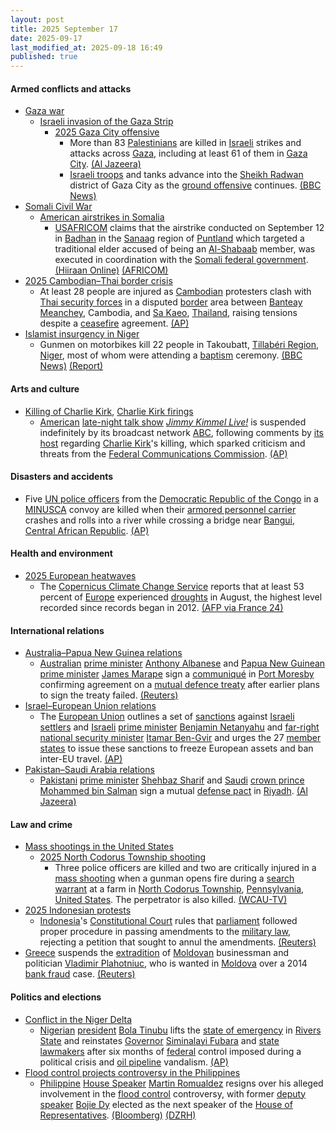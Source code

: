 ```yaml
---
layout: post
title: 2025 September 17
date: 2025-09-17
last_modified_at: 2025-09-18 16:49
published: true
---
```



#### Armed conflicts and attacks

* [Gaza war](https://en.wikipedia.org/wiki/Gaza_war "Gaza war")
  * [Israeli invasion of the Gaza Strip](https://en.wikipedia.org/wiki/Israeli_invasion_of_the_Gaza_Strip "Israeli invasion of the Gaza Strip")
    * [2025 Gaza City offensive](https://en.wikipedia.org/wiki/2025_Gaza_City_offensive "2025 Gaza City offensive")
      * More than 83 [Palestinians](https://en.wikipedia.org/wiki/Palestinians "Palestinians") are killed in [Israeli](https://en.wikipedia.org/wiki/Israel "Israel") strikes and attacks across [Gaza](https://en.wikipedia.org/wiki/Gaza_Strip "Gaza Strip"), including at least 61 of them in [Gaza City](https://en.wikipedia.org/wiki/Gaza_City "Gaza City"). [(Al Jazeera)](https://www.aljazeera.com/news/liveblog/2025/9/17/live-israel-kills-a-dozen-palestinians-as-gaza-city-invasion-intensifies)
      * [Israeli troops](https://en.wikipedia.org/wiki/Israeli_Ground_Forces "Israeli Ground Forces") and tanks advance into the [Sheikh Radwan](https://en.wikipedia.org/wiki/Sheikh_Radwan "Sheikh Radwan") district of Gaza City as the [ground offensive](https://en.wikipedia.org/wiki/Offensive_%28military%29 "Offensive (military)") continues. [(BBC News)](https://www.bbc.co.uk/news/articles/c4gv881exj2o)
* [Somali Civil War](https://en.wikipedia.org/wiki/Somali_Civil_War_%282009%E2%80%93present%29 "Somali Civil War (2009–present)")
  * [American airstrikes in Somalia](https://en.wikipedia.org/wiki/American_airstrikes_in_Somalia "American airstrikes in Somalia")
    * [USAFRICOM](https://en.wikipedia.org/wiki/USAFRICOM "USAFRICOM") claims that the airstrike conducted on September 12 in [Badhan](https://en.wikipedia.org/wiki/Badhan%2C_Sanaag "Badhan, Sanaag") in the [Sanaag](https://en.wikipedia.org/wiki/Sanaag "Sanaag") region of [Puntland](https://en.wikipedia.org/wiki/Puntland "Puntland") which targeted a traditional elder accused of being an [Al-Shabaab](https://en.wikipedia.org/wiki/Al-Shabaab "Al-Shabaab") member, was executed in coordination with the [Somali federal government](https://en.wikipedia.org/wiki/Somali_federal_government "Somali federal government"). [(Hiiraan Online)](https://www.hiiraan.com/news4/2025/Sept/202957/u_s_airstrike_kills_alleged_al_shabaab_weapons_dealer_in_somalia_s_sanaag_region.aspx) [(AFRICOM)](https://www.africom.mil/pressrelease/35996/us-forces-conduct-strikes-targeting-al-shabaab)
* [2025 Cambodian–Thai border crisis](https://en.wikipedia.org/wiki/2025_Cambodian%E2%80%93Thai_border_crisis "2025 Cambodian–Thai border crisis")
  * At least 28 people are injured as [Cambodian](https://en.wikipedia.org/wiki/Cambodia "Cambodia") protesters clash with [Thai security forces](https://en.wikipedia.org/wiki/Royal_Thai_Army "Royal Thai Army") in a disputed [border](https://en.wikipedia.org/wiki/Cambodia%E2%80%93Thailand_border "Cambodia–Thailand border") area between [Banteay Meanchey](https://en.wikipedia.org/wiki/Banteay_Meanchey_province "Banteay Meanchey province"), Cambodia, and [Sa Kaeo](https://en.wikipedia.org/wiki/Sa_Kaeo_province "Sa Kaeo province"), [Thailand](https://en.wikipedia.org/wiki/Thailand "Thailand"), raising tensions despite a [ceasefire](https://en.wikipedia.org/wiki/Ceasefire "Ceasefire") agreement. [(AP)](https://apnews.com/article/thailand-cambodia-clashes-border-territory-dispute-ceasefire-2f69565a7747b0db6a1dc3b0066b04b8)
* [Islamist insurgency in Niger](https://en.wikipedia.org/wiki/Islamist_insurgency_in_Niger "Islamist insurgency in Niger")
  * Gunmen on motorbikes kill 22 people in Takoubatt, [Tillabéri Region](https://en.wikipedia.org/wiki/Tillab%C3%A9ri_Region "Tillabéri Region"), [Niger](https://en.wikipedia.org/wiki/Niger "Niger"), most of whom were attending a [baptism](https://en.wikipedia.org/wiki/Baptism "Baptism") ceremony. [(BBC News)](https://www.bbc.com/news/articles/ce863x3g7jko) [(Report)](https://report.az/en/other-countries/gunmen-fire-on-niger-baptism-ceremony-kill-22-villagers)

#### Arts and culture

* [Killing of Charlie Kirk](https://en.wikipedia.org/wiki/Killing_of_Charlie_Kirk "Killing of Charlie Kirk"), [Charlie Kirk firings](https://en.wikipedia.org/wiki/Charlie_Kirk_firings "Charlie Kirk firings")
  * [American](https://en.wikipedia.org/wiki/Television_in_the_United_States "Television in the United States") [late-night talk show](https://en.wikipedia.org/wiki/Late-night_talk_show "Late-night talk show") *[Jimmy Kimmel Live!](https://en.wikipedia.org/wiki/Jimmy_Kimmel_Live%21 "Jimmy Kimmel Live!")* is suspended indefinitely by its broadcast network [ABC](https://en.wikipedia.org/wiki/American_Broadcasting_Company "American Broadcasting Company"), following comments by [its host](https://en.wikipedia.org/wiki/Jimmy_Kimmel "Jimmy Kimmel") regarding [Charlie Kirk](https://en.wikipedia.org/wiki/Charlie_Kirk "Charlie Kirk")'s killing, which sparked criticism and threats from the [Federal Communications Commission](https://en.wikipedia.org/wiki/Federal_Communications_Commission "Federal Communications Commission"). [(AP)](https://apnews.com/article/jimmy-kimmel-show-suspended-charlie-kirk-a2bfa904429c318fe52e7d3493c6883d)

#### Disasters and accidents

* Five [UN police officers](https://en.wikipedia.org/wiki/United_Nations_Police "United Nations Police") from the [Democratic Republic of the Congo](https://en.wikipedia.org/wiki/Democratic_Republic_of_the_Congo "Democratic Republic of the Congo") in a [MINUSCA](https://en.wikipedia.org/wiki/MINUSCA "MINUSCA") convoy are killed when their [armored personnel carrier](https://en.wikipedia.org/wiki/Armored_personnel_carrier "Armored personnel carrier") crashes and rolls into a river while crossing a bridge near [Bangui](https://en.wikipedia.org/wiki/Bangui "Bangui"), [Central African Republic](https://en.wikipedia.org/wiki/Central_African_Republic "Central African Republic"). [(AP)](https://apnews.com/article/un-peacekeepers-central-african-republic-2434ac1228917e901666a918bdf9ab91)

#### Health and environment

* [2025 European heatwaves](https://en.wikipedia.org/wiki/2025_European_heatwaves "2025 European heatwaves")
  * The [Copernicus Climate Change Service](https://en.wikipedia.org/wiki/Copernicus_Climate_Change_Service "Copernicus Climate Change Service") reports that at least 53 percent of [Europe](https://en.wikipedia.org/wiki/Europe "Europe") experienced [droughts](https://en.wikipedia.org/wiki/Drought "Drought") in August, the highest level recorded since records began in 2012. [(AFP via France 24)](https://www.france24.com/en/live-news/20250918-europe-mediterranean-coast-saw-record-drought-in-august-afp-analysis-of-eu-data)

#### International relations

* [Australia–Papua New Guinea relations](https://en.wikipedia.org/wiki/Australia%E2%80%93Papua_New_Guinea_relations "Australia–Papua New Guinea relations")
  * [Australian](https://en.wikipedia.org/wiki/Australia "Australia") [prime minister](https://en.wikipedia.org/wiki/Prime_Minister_of_Australia "Prime Minister of Australia") [Anthony Albanese](https://en.wikipedia.org/wiki/Anthony_Albanese "Anthony Albanese") and [Papua New Guinean](https://en.wikipedia.org/wiki/Papua_New_Guinea "Papua New Guinea") [prime minister](https://en.wikipedia.org/wiki/Prime_Minister_of_Papua_New_Guinea "Prime Minister of Papua New Guinea") [James Marape](https://en.wikipedia.org/wiki/James_Marape "James Marape") sign a [communiqué](https://en.wikipedia.org/wiki/Communiqu%C3%A9 "Communiqué") in [Port Moresby](https://en.wikipedia.org/wiki/Port_Moresby "Port Moresby") confirming agreement on a [mutual defence treaty](https://en.wikipedia.org/wiki/Defense_pact "Defense pact") after earlier plans to sign the treaty failed. [(Reuters)](https://www.reuters.com/world/china/australia-papua-new-guinea-sign-communique-after-mutual-defence-treaty-stalls-2025-09-17/)
* [Israel–European Union relations](https://en.wikipedia.org/wiki/Israel%E2%80%93European_Union_relations "Israel–European Union relations")
  * The [European Union](https://en.wikipedia.org/wiki/European_Union "European Union") outlines a set of [sanctions](https://en.wikipedia.org/wiki/Economic_sanctions "Economic sanctions") against [Israeli settlers](https://en.wikipedia.org/wiki/Israeli_settlers "Israeli settlers") and [Israeli](https://en.wikipedia.org/wiki/Israel "Israel") [prime minister](https://en.wikipedia.org/wiki/Prime_Minister_of_Israel "Prime Minister of Israel") [Benjamin Netanyahu](https://en.wikipedia.org/wiki/Benjamin_Netanyahu "Benjamin Netanyahu") and [far-right](https://en.wikipedia.org/wiki/Far-right_politics_in_Israel "Far-right politics in Israel") [national security minister](https://en.wikipedia.org/wiki/Ministry_of_National_Security_%28Israel%29 "Ministry of National Security (Israel)") [Itamar Ben-Gvir](https://en.wikipedia.org/wiki/Itamar_Ben-Gvir "Itamar Ben-Gvir") and urges the 27 [member states](https://en.wikipedia.org/wiki/Member_state_of_the_European_Union "Member state of the European Union") to issue these sanctions to freeze European assets and ban inter-EU travel. [(AP)](https://apnews.com/article/eu-israel-sanctions-tariffs-gaza-war-94aa802ef07e2483b06724800c5c0238)
* [Pakistan–Saudi Arabia relations](https://en.wikipedia.org/wiki/Pakistan%E2%80%93Saudi_Arabia_relations "Pakistan–Saudi Arabia relations")
  * [Pakistani](https://en.wikipedia.org/wiki/Pakistan "Pakistan") [prime minister](https://en.wikipedia.org/wiki/Prime_Minister_of_Pakistan "Prime Minister of Pakistan") [Shehbaz Sharif](https://en.wikipedia.org/wiki/Shehbaz_Sharif "Shehbaz Sharif") and [Saudi](https://en.wikipedia.org/wiki/Saudi_Arabia "Saudi Arabia") [crown prince](https://en.wikipedia.org/wiki/Crown_Prince_of_Saudi_Arabia "Crown Prince of Saudi Arabia") [Mohammed bin Salman](https://en.wikipedia.org/wiki/Mohammed_bin_Salman "Mohammed bin Salman") sign a mutual [defense pact](https://en.wikipedia.org/wiki/Defense_pact "Defense pact") in [Riyadh](https://en.wikipedia.org/wiki/Riyadh "Riyadh"). [(Al Jazeera)](https://www.aljazeera.com/news/2025/9/17/saudi-arabia-signs-mutual-defence-pact-with-nuclear-armed-pakistan)

#### Law and crime

* [Mass shootings in the United States](https://en.wikipedia.org/wiki/Mass_shootings_in_the_United_States "Mass shootings in the United States")
  * [2025 North Codorus Township shooting](https://en.wikipedia.org/wiki/2025_North_Codorus_Township_shooting "2025 North Codorus Township shooting")
    * Three police officers are killed and two are critically injured in a [mass shooting](https://en.wikipedia.org/wiki/Mass_shooting "Mass shooting") when a gunman opens fire during a [search warrant](https://en.wikipedia.org/wiki/Search_warrant "Search warrant") at a farm in [North Codorus Township](https://en.wikipedia.org/wiki/North_Codorus_Township%2C_Pennsylvania "North Codorus Township, Pennsylvania"), [Pennsylvania](https://en.wikipedia.org/wiki/Pennsylvania "Pennsylvania"), [United States](https://en.wikipedia.org/wiki/United_States "United States"). The perpetrator is also killed. [(WCAU-TV)](https://www.nbcphiladelphia.com/news/local/live-updates-multiple-officers-shot-in-york-county-pennsylvania/4271002/)
* [2025 Indonesian protests](https://en.wikipedia.org/wiki/2025_Indonesian_protests "2025 Indonesian protests")
  * [Indonesia](https://en.wikipedia.org/wiki/Indonesia "Indonesia")'s [Constitutional Court](https://en.wikipedia.org/wiki/Constitutional_Court_of_Indonesia "Constitutional Court of Indonesia") rules that [parliament](https://en.wikipedia.org/wiki/People%27s_Consultative_Assembly "People's Consultative Assembly") followed proper procedure in passing amendments to the [military law](https://en.wikipedia.org/wiki/Indonesian_National_Armed_Forces_Law "Indonesian National Armed Forces Law"), rejecting a petition that sought to annul the amendments. [(Reuters)](https://www.reuters.com/world/asia-pacific/indonesia-court-finds-no-procedural-flaws-with-law-expanding-militarys-role-2025-09-17/)
* [Greece](https://en.wikipedia.org/wiki/Greece "Greece") suspends the [extradition](https://en.wikipedia.org/wiki/Extradition "Extradition") of [Moldovan](https://en.wikipedia.org/wiki/Moldovans "Moldovans") businessman and politician [Vladimir Plahotniuc](https://en.wikipedia.org/wiki/Vladimir_Plahotniuc "Vladimir Plahotniuc"), who is wanted in [Moldova](https://en.wikipedia.org/wiki/Moldova "Moldova") over a 2014 [bank fraud](https://en.wikipedia.org/wiki/Bank_fraud "Bank fraud") case. [(Reuters)](https://www.reuters.com/world/greece-suspends-tycoon-plahotniucs-extradition-moldova-says-moldovan-prosecutor-2025-09-17/)

#### Politics and elections

* [Conflict in the Niger Delta](https://en.wikipedia.org/wiki/Conflict_in_the_Niger_Delta "Conflict in the Niger Delta")
  * [Nigerian](https://en.wikipedia.org/wiki/Nigeria "Nigeria") [president](https://en.wikipedia.org/wiki/President_of_Nigeria "President of Nigeria") [Bola Tinubu](https://en.wikipedia.org/wiki/Bola_Tinubu "Bola Tinubu") lifts the [state of emergency](https://en.wikipedia.org/wiki/State_of_emergency "State of emergency") in [Rivers State](https://en.wikipedia.org/wiki/Rivers_State "Rivers State") and reinstates [Governor](https://en.wikipedia.org/wiki/Governor_of_Rivers_State "Governor of Rivers State") [Siminalayi Fubara](https://en.wikipedia.org/wiki/Siminalayi_Fubara "Siminalayi Fubara") and [state lawmakers](https://en.wikipedia.org/wiki/Rivers_State_House_of_Assembly "Rivers State House of Assembly") after six months of [federal](https://en.wikipedia.org/wiki/Federal_government_of_Nigeria "Federal government of Nigeria") control imposed during a political crisis and [oil pipeline](https://en.wikipedia.org/wiki/Petroleum_industry_in_Nigeria "Petroleum industry in Nigeria") vandalism. [(AP)](https://apnews.com/article/nigeria-rivers-state-emergency-rule-president-2d7268ac6b182caa379c6436362a99b6)
* [Flood control projects controversy in the Philippines](https://en.wikipedia.org/wiki/Flood_control_projects_controversy_in_the_Philippines "Flood control projects controversy in the Philippines")
  * [Philippine](https://en.wikipedia.org/wiki/Philippine "Philippine") [House Speaker](https://en.wikipedia.org/wiki/Speaker_of_the_House_of_Representatives_of_the_Philippines "Speaker of the House of Representatives of the Philippines") [Martin Romualdez](https://en.wikipedia.org/wiki/Martin_Romualdez "Martin Romualdez") resigns over his alleged involvement in the [flood control](https://en.wikipedia.org/wiki/Flood_control "Flood control") controversy, with former [deputy speaker](https://en.wikipedia.org/wiki/Deputy_Speaker_of_the_House_of_Representatives_of_the_Philippines "Deputy Speaker of the House of Representatives of the Philippines") [Bojie Dy](https://en.wikipedia.org/wiki/Bojie_Dy "Bojie Dy") elected as the next speaker of the [House of Representatives](https://en.wikipedia.org/wiki/House_of_Representatives_of_the_Philippines "House of Representatives of the Philippines"). [(Bloomberg)](https://www.bloomberg.com/news/articles/2025-09-17/marcos-cousin-to-step-down-as-philippines-congress-speaker) [(DZRH)](https://dzrh.com.ph/post/faustino-bojie-dy-assumes-seat-as-new-house-speaker-after-romualdez-resigns)
